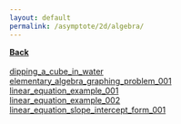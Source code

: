 ```yaml
---
layout: default
permalink: /asymptote/2d/algebra/
---
```


[**Back**](../../)<br /><br />
[dipping_a_cube_in_water](./dipping_a_cube_in_water/)<br />
[elementary_algebra_graphing_problem_001](https://ryanmaguire.github.io/assets/elementary_algebra_graphing_problem_001.pdf)<br />
[linear_equation_example_001](https://ryanmaguire.github.io/assets/linear_equation_example_001.pdf)<br />
[linear_equation_example_002](https://ryanmaguire.github.io/assets/linear_equation_example_002.pdf)<br />
[linear_equation_slope_intercept_form_001](https://ryanmaguire.github.io/assets/linear_equation_slope_intercept_form_001.pdf)

